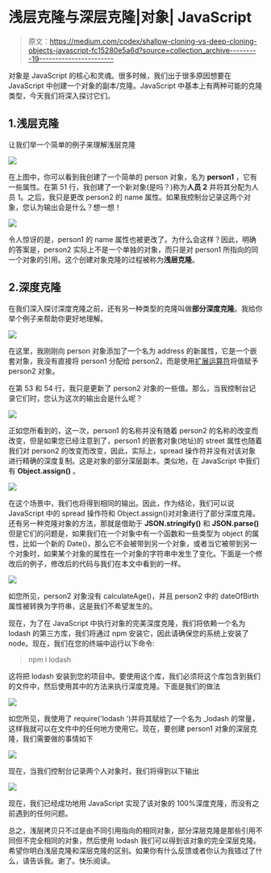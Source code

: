 # 浅层克隆与深层克隆|对象| JavaScript

> 原文：<https://medium.com/codex/shallow-cloning-vs-deep-cloning-objects-javascript-fc15280e5a6d?source=collection_archive---------19----------------------->

对象是 JavaScript 的核心和灵魂。很多时候，我们出于很多原因想要在 JavaScript 中创建一个对象的副本/克隆。JavaScript 中基本上有两种可能的克隆类型，今天我们将深入探讨它们。

## 1.浅层克隆

让我们举一个简单的例子来理解浅层克隆

![](img/f86d6c6811e7bc7b01bc2515c785fd79.png)

在上图中，你可以看到我创建了一个简单的 person 对象，名为 **person1** ，它有一些属性。在第 51 行，我创建了一个新对象(是吗？)称为**人员 2** 并将其分配为人员 1。之后，我只是更改 person2 的 name 属性。如果我控制台记录这两个对象，您认为输出会是什么？想一想！

![](img/fa5c48e2e9a8a2af27e8cacb5a5c5e3a.png)

令人惊讶的是，person1 的 name 属性也被更改了。为什么会这样？因此，明确的答案是，person2 实际上不是一个单独的对象，而只是对 person1 所指向的同一个对象的引用。这个创建对象克隆的过程被称为**浅层克隆**。

## 2.深度克隆

在我们深入探讨深度克隆之前，还有另一种类型的克隆叫做**部分深度克隆**。我给你举个例子来帮助你更好地理解。

![](img/5c7f6118747ff947d025e507b1c14185.png)

在这里，我刚刚向 person 对象添加了一个名为 address 的新属性，它是一个嵌套对象，我没有直接将 person1 分配给 person2，而是使用[扩展运算符](https://developer.mozilla.org/en-US/docs/Web/JavaScript/Reference/Operators/Spread_syntax)将值赋予 person2 对象。

在第 53 和 54 行，我只是更新了 person2 对象的一些值。那么，当我控制台记录它们时，您认为这次的输出会是什么呢？

![](img/c77d355fbb827e91e4ca699cf07340a9.png)

正如您所看到的，这一次，person1 的名称并没有随着 person2 的名称的改变而改变，但是如果您已经注意到了，person1 的嵌套对象(地址)的 street 属性也随着我们对 person2 的改变而改变，因此，实际上，spread 操作符并没有对该对象进行精确的深度复制。这是对象的部分深层副本。类似地，在 JavaScript 中我们有 **Object.assign()** 。

![](img/4e7dbb4017bbfdb2fe1c9af566e993a6.png)

在这个场景中，我们也将得到相同的输出。因此，作为结论，我们可以说 JavaScript 中的 spread 操作符和 Object.assign()对对象进行了部分深度克隆。还有另一种克隆对象的方法，那就是借助于 **JSON.stringify()** 和 **JSON.parse()** 但是它们的问题是，如果我们在一个对象中有一个函数和一些类型为 object 的属性，比如一个新的 Date()，那么它不会被带到另一个对象，或者当它被带到另一个对象时，如果某个对象的属性在一个对象的字符串中发生了变化。下面是一个修改后的例子，修改后的代码与我们在本文中看到的一样。

![](img/050adacb5b4a1fb8f2c3bf44e6799ac1.png)

如您所见，person2 对象没有 calculateAge()，并且 person2 中的 dateOfBirth 属性被转换为字符串，这是我们不希望发生的。

现在，为了在 JavaScript 中执行对象的完美深度克隆，我们将依赖一个名为 lodash 的第三方库，我们将通过 npm 安装它，因此请确保您的系统上安装了 node。现在，我们在您的终端中运行以下命令:

> npm i lodash

这将把 lodash 安装到您的项目中。要使用这个库，我们必须将这个库包含到我们的文件中，然后使用其中的方法来执行深度克隆。下面是我们的做法

![](img/b7cf98c99a14a176a8111687b411d070.png)

如您所见，我使用了 require('lodash ')并将其赋给了一个名为 _lodash 的常量，这样我就可以在文件中的任何地方使用它。现在，要创建 person1 对象的深层克隆，我们需要做的事情如下

![](img/1122c3c611c4b9eef5018d54bac4464d.png)

现在，当我们控制台记录两个人对象时，我们将得到以下输出

![](img/2afebc8650ca432acbc31def709f9788.png)

现在，我们已经成功地用 JavaScript 实现了该对象的 100%深度克隆，而没有之前遇到的任何问题。

总之，浅层拷贝只不过是由不同引用指向的相同对象，部分深层克隆是那些引用不同但不完全相同的对象，然后使用 lodash 我们可以得到该对象的完全深层克隆。希望你明白浅层克隆和深层克隆的区别。如果你有什么反馈或者你认为我错过了什么，请告诉我。谢了。快乐阅读。